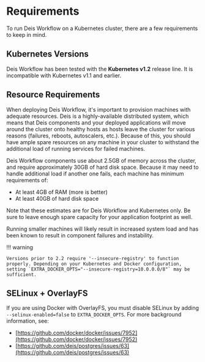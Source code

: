 # Requirements

To run Deis Workflow on a Kubernetes cluster, there are a few requirements to keep in mind.

## Kubernetes Versions

Deis Workflow has been tested with the **Kubernetes v1.2** release line. It is incompatible with Kubernetes v1.1 and earlier.

## Resource Requirements

When deploying Deis Workflow, it's important to provision machines with adequate resources. Deis is a highly-available
distributed system, which means that Deis components and your deployed applications will move around the cluster onto
healthy hosts as hosts leave the cluster for various reasons (failures, reboots, autoscalers, etc.). Because of this,
you should have ample spare resources on any machine in your cluster to withstand the additional load of running
services for failed machines.

Deis Workflow components use about 2.5GB of memory across the cluster, and require approximately 30GB of hard disk
space. Because it may need to handle additional load if another one fails, each machine has minimum requirements of:

* At least 4GB of RAM (more is better)
* At least 40GB of hard disk space

Note that these estimates are for Deis Workflow and Kubernetes only. Be sure to leave enough spare capacity for your
application footprint as well.

Running smaller machines will likely result in increased system load and has been known to result in component failures
and instability.

!!! warning

    Versions prior to 2.2 require '--insecure-registry' to function properly. Depending on your Kubernetes and Docker configuration,
    setting `EXTRA_DOCKER_OPTS="--insecure-registry=10.0.0.0/8"` may be sufficient.

## SELinux + OverlayFS

If you are using Docker with OverlayFS, you must disable SELinux by adding `--selinux-enabled=false` to
`EXTRA_DOCKER_OPTS`. For more background information, see:

* [https://github.com/docker/docker/issues/7952](https://github.com/docker/docker/issues/7952)
* [https://github.com/deis/postgres/issues/63](https://github.com/deis/postgres/issues/63)
